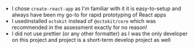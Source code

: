 - I chose `create-react-app` as I'm familiar with it it is easy-to-setup and
  always have been my go-to for rapid prototyping of React apps
- I usedinstalled `octokit` instead of `@octokit/core` which was recommended
  in the assessment exactly for no reason!
- I did not use prettier (or any other formatter) as I was the only developer on this project and project is a short-term develop project as well

